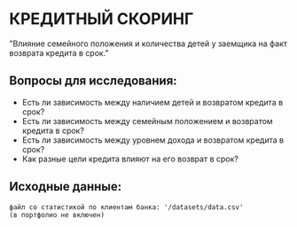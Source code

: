 # КРЕДИТНЫЙ СКОРИНГ
"Влияние семейного положения и количества детей у заемщика на факт возврата кредита в срок."

## Вопросы для исследования:
- Есть ли зависимость между наличием детей и возвратом кредита в срок?
- Есть ли зависимость между семейным положением и возвратом кредита в срок?
- Есть ли зависимость между уровнем дохода и возвратом кредита в срок?
- Как разные цели кредита влияют на его возврат в срок?
  
## Исходные данные:
    файл со статистикой по клиентам банка: '/datasets/data.csv' 
    (в портфолио не включен)